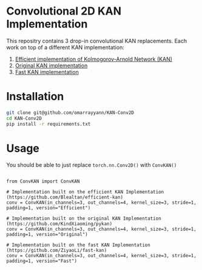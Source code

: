 # Convolutional 2D KAN Implementation

This repositry contains 3 drop-in convolutional KAN replacements. Each work on top of a different KAN implementation:

1. [Efficient implementation of Kolmogorov-Arnold Network (KAN)](https://github.com/Blealtan/efficient-kan)
2. [Original KAN implementation](https://github.com/KindXiaoming/pykan)
3. [Fast KAN implementation](https://github.com/ZiyaoLi/fast-kan)

# Installation
```bash
git clone git@github.com/omarrayyann/KAN-Conv2D
cd KAN-Conv2D
pip install -r requirements.txt
```

# Usage

You should be able to just replace ```torch.nn.Conv2D()``` with ```ConvKAN()```

```python3

from ConvKAN import ConvKAN

# Implementation built on the efficient KAN Implementation (https://github.com/Blealtan/efficient-kan)
conv = ConvKAN(in_channels=3, out_channels=4, kernel_size=3, stride=1, padding=1, version="Efficient")

# Implementation built on the original KAN Implementation (https://github.com/KindXiaoming/pykan)
conv = ConvKAN(in_channels=3, out_channels=4, kernel_size=3, stride=1, padding=1, version="Original")

# Implementation built on the fast KAN Implementation (https://github.com/ZiyaoLi/fast-kan)
conv = ConvKAN(in_channels=3, out_channels=4, kernel_size=3, stride=1, padding=1, version="Fast")

```
